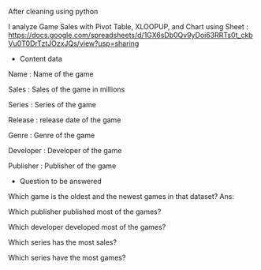 After cleaning using python

I analyze Game Sales with Pivot Table, XLOOPUP, and Chart using Sheet : 
https://docs.google.com/spreadsheets/d/1GX6sDb0Qv9yDoi63RRTs0t_ckbVu0T0DrTztJOzxJQs/view?usp=sharing


- Content data

Name : Name of the game

Sales : Sales of the game in millions

Series : Series of the game

Release : release date of the game

Genre : Genre of the game

Developer : Developer of the game

Publisher : Publisher of the game


- Question to be answered

Which game is the oldest and the newest games in that dataset?
Ans: 

Which publisher published most of the games?

Which developer developed most of the games?

Which series has the most sales?

Which series have the most games?
